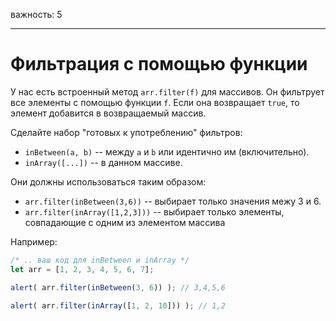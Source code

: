 важность: 5

---

# Фильтрация с помощью функции

У нас есть встроенный метод `arr.filter(f)` для массивов. Он фильтрует все элементы с помощью функции `f`. Если она возвращает `true`, то элемент добавится в возвращаемый массив.

Сделайте набор "готовых к употреблению" фильтров:

- `inBetween(a, b)` -- между `a` и `b` или идентично им (включительно).
- `inArray([...])` -- в данном массиве.

Они должны использоваться таким образом:

- `arr.filter(inBetween(3,6))` -- выбирает только значения межу 3 и 6.
- `arr.filter(inArray([1,2,3]))` -- выбирает только элементы, совпадающие с одним из элементом массива

Например:

```js
/* .. ваш код для inBetween и inArray */
let arr = [1, 2, 3, 4, 5, 6, 7];

alert( arr.filter(inBetween(3, 6)) ); // 3,4,5,6

alert( arr.filter(inArray([1, 2, 10])) ); // 1,2
```

